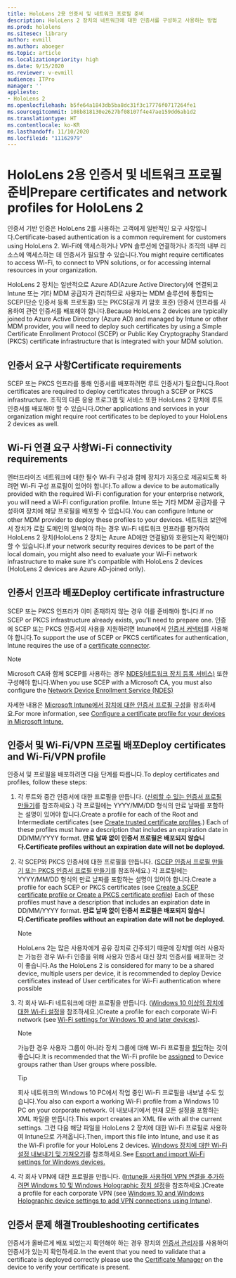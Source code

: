 ```yaml
---
title: HoloLens 2용 인증서 및 네트워크 프로필 준비
description: HoloLens 2 장치의 네트워크에 대한 인증서를 구성하고 사용하는 방법
ms.prod: hololens
ms.sitesec: library
author: evmill
ms.author: aboeger
ms.topic: article
ms.localizationpriority: high
ms.date: 9/15/2020
ms.reviewer: v-evmill
audience: ITPro
manager: ''
appliesto:
- HoloLens 2
ms.openlocfilehash: b5fe64a1843db5ba8dc31f3c17776f0717264fe1
ms.sourcegitcommit: 108b818130e2627bf08107f4e47ae159dd6ab1d2
ms.translationtype: HT
ms.contentlocale: ko-KR
ms.lasthandoff: 11/10/2020
ms.locfileid: "11162979"
---
```

# <span data-ttu-id="90510-103">HoloLens 2용 인증서 및 네트워크 프로필 준비</span><span class="sxs-lookup"><span data-stu-id="90510-103">Prepare certificates and network profiles for HoloLens 2</span></span>

<span data-ttu-id="90510-104">인증서 기반 인증은 HoloLens 2를 사용하는 고객에게 일반적인 요구 사항입니다.</span><span class="sxs-lookup"><span data-stu-id="90510-104">Certificate-based authentication is a common requirement for customers using HoloLens 2.</span></span> <span data-ttu-id="90510-105">Wi-Fi에 액세스하거나 VPN 솔루션에 연결하거나 조직의 내부 리소스에 액세스하는 데 인증서가 필요할 수 있습니다.</span><span class="sxs-lookup"><span data-stu-id="90510-105">You might require certificates to access Wi-Fi, to connect to VPN solutions, or for accessing internal resources in your organization.</span></span>

<span data-ttu-id="90510-106">HoloLens 2 장치는 일반적으로 Azure AD(Azure Active Directory)에 연결되고 Intune 또는 기타 MDM 공급자가 관리하므로 사용자는 MDM 솔루션에 통합되는 SCEP(단순 인증서 등록 프로토콜) 또는 PKCS(공개 키 암호 표준) 인증서 인프라를 사용하여 관련 인증서를 배포해야 합니다.</span><span class="sxs-lookup"><span data-stu-id="90510-106">Because HoloLens 2 devices are typically joined to Azure Active Directory (Azure AD) and managed by Intune or other MDM provider, you will need to deploy such certificates by using a Simple Certificate Enrollment Protocol (SCEP) or Public Key Cryptography Standard (PKCS) certificate infrastructure that is integrated with your MDM solution.</span></span>

## <span data-ttu-id="90510-107">인증서 요구 사항</span><span class="sxs-lookup"><span data-stu-id="90510-107">Certificate requirements</span></span>
<span data-ttu-id="90510-108">SCEP 또는 PKCS 인프라를 통해 인증서를 배포하려면 루트 인증서가 필요합니다.</span><span class="sxs-lookup"><span data-stu-id="90510-108">Root certificates are required to deploy certificates through a SCEP or PKCS infrastructure.</span></span> <span data-ttu-id="90510-109">조직의 다른 응용 프로그램 및 서비스 또한 HoloLens 2 장치에 루트 인증서를 배포해야 할 수 있습니다.</span><span class="sxs-lookup"><span data-stu-id="90510-109">Other applications and services in your organization might require root certificates to be deployed to your HoloLens 2 devices as well.</span></span> 

## <span data-ttu-id="90510-110">Wi-Fi 연결 요구 사항</span><span class="sxs-lookup"><span data-stu-id="90510-110">Wi-Fi connectivity requirements</span></span>
<span data-ttu-id="90510-111">엔터프라이즈 네트워크에 대한 필수 Wi-Fi 구성과 함께 장치가 자동으로 제공되도록 하려면 Wi-Fi 구성 프로필이 있어야 합니다.</span><span class="sxs-lookup"><span data-stu-id="90510-111">To allow a device to be automatically provided with the required Wi-Fi configuration for your enterprise network, you will need a Wi-Fi configuration profile.</span></span> <span data-ttu-id="90510-112">Intune 또는 기타 MDM 공급자를 구성하여 장치에 해당 프로필을 배포할 수 있습니다.</span><span class="sxs-lookup"><span data-stu-id="90510-112">You can configure Intune or other MDM provider to deploy these profiles to your devices.</span></span> <span data-ttu-id="90510-113">네트워크 보안에서 장치가 로컬 도메인의 일부여야 하는 경우 Wi-Fi 네트워크 인프라를 평가하여 HoloLens 2 장치(HoloLens 2 장치는 Azure AD에만 연결됨)와 호환되는지 확인해야 할 수 있습니다.</span><span class="sxs-lookup"><span data-stu-id="90510-113">If your network security requires devices to be part of the local domain, you might also need to evaluate your Wi-Fi network infrastructure to make sure it's compatible with HoloLens 2 devices (HoloLens 2 devices are Azure AD-joined only).</span></span>

## <span data-ttu-id="90510-114">인증서 인프라 배포</span><span class="sxs-lookup"><span data-stu-id="90510-114">Deploy certificate infrastructure</span></span>
<span data-ttu-id="90510-115">SCEP 또는 PKCS 인프라가 이미 존재하지 않는 경우 이를 준비해야 합니다.</span><span class="sxs-lookup"><span data-stu-id="90510-115">If no SCEP or PKCS infrastructure already exists, you'll need to prepare one.</span></span> <span data-ttu-id="90510-116">인증에 SCEP 또는 PKCS 인증서의 사용을 지원하려면 Intune에서 [인증서 커넥터](https://docs.microsoft.com/mem/intune/protect/certificate-connectors)를 사용해야 합니다.</span><span class="sxs-lookup"><span data-stu-id="90510-116">To support the use of SCEP or PKCS certificates for authentication, Intune requires the use of a [certificate connector](https://docs.microsoft.com/mem/intune/protect/certificate-connectors).</span></span>

> [!NOTE]
> <span data-ttu-id="90510-117">Microsoft CA와 함께 SCEP를 사용하는 경우 [NDES(네트워크 장치 등록 서비스)](https://docs.microsoft.com/mem/intune/protect/certificates-scep-configure#set-up-ndes) 또한 구성해야 합니다.</span><span class="sxs-lookup"><span data-stu-id="90510-117">When you use SCEP with a Microsoft CA, you must also configure the [Network Device Enrollment Service (NDES)](https://docs.microsoft.com/mem/intune/protect/certificates-scep-configure#set-up-ndes)</span></span>

<span data-ttu-id="90510-118">자세한 내용은 [Microsoft Intune에서 장치에 대한 인증서 프로필 구성](https://docs.microsoft.com/intune/certificates-configure)을 참조하세요.</span><span class="sxs-lookup"><span data-stu-id="90510-118">For more information, see [Configure a certificate profile for your devices in Microsoft Intune.](https://docs.microsoft.com/intune/certificates-configure)</span></span>

## <span data-ttu-id="90510-119">인증서 및 Wi-Fi/VPN 프로필 배포</span><span class="sxs-lookup"><span data-stu-id="90510-119">Deploy certificates and Wi-Fi/VPN profile</span></span>
<span data-ttu-id="90510-120">인증서 및 프로필을 배포하려면 다음 단계를 따릅니다.</span><span class="sxs-lookup"><span data-stu-id="90510-120">To deploy certificates and profiles, follow these steps:</span></span>
1.  <span data-ttu-id="90510-121">각 루트와 중간 인증서에 대한 프로필을 만듭니다. ([신뢰할 수 있는 인증서 프로필 만들기](https://docs.microsoft.com/intune/protect/certificates-configure#create-trusted-certificate-profiles)를 참조하세요.) 각 프로필에는 YYYY/MM/DD 형식의 만료 날짜를 포함하는 설명이 있어야 합니다.</span><span class="sxs-lookup"><span data-stu-id="90510-121">Create a profile for each of the Root and Intermediate certificates (see [Create trusted certificate profiles](https://docs.microsoft.com/intune/protect/certificates-configure#create-trusted-certificate-profiles).) Each of these profiles must have a description that includes an expiration date in DD/MM/YYYY format.</span></span> **<span data-ttu-id="90510-122">만료 날짜 없이 인증서 프로필은 배포되지 않습니다.</span><span class="sxs-lookup"><span data-stu-id="90510-122">Certificate profiles without an expiration date will not be deployed.</span></span>**
1.  <span data-ttu-id="90510-123">각 SCEP와 PKCS 인증서에 대한 프로필을 만듭니다. ([SCEP 인증서 프로필 만들기 또는 PKCS 인증서 프로필 만들기](https://docs.microsoft.com/intune/protect/certficates-pfx-configure#create-a-pkcs-certificate-profile)를 참조하세요.) 각 프로필에는 YYYY/MM/DD 형식의 만료 날짜를 포함하는 설명이 있어야 합니다.</span><span class="sxs-lookup"><span data-stu-id="90510-123">Create a profile for each SCEP or PKCS certificates (see [Create a SCEP certificate profile or Create a PKCS certificate profile](https://docs.microsoft.com/intune/protect/certficates-pfx-configure#create-a-pkcs-certificate-profile)) Each of these profiles must have a description that includes an expiration date in DD/MM/YYYY format.</span></span> **<span data-ttu-id="90510-124">만료 날짜 없이 인증서 프로필은 배포되지 않습니다.</span><span class="sxs-lookup"><span data-stu-id="90510-124">Certificate profiles without an expiration date will not be deployed.</span></span>**

    > [!NOTE]
    > <span data-ttu-id="90510-125">HoloLens 2는 많은 사용자에게 공유 장치로 간주되기 때문에 장치별 여러 사용자는 가능한 경우 Wi-Fi 인증을 위해 사용자 인증서 대신 장치 인증서를 배포하는 것이 좋습니다.</span><span class="sxs-lookup"><span data-stu-id="90510-125">As the HoloLens 2 is considered for many to be a shared device, multiple users per device, it is recommended to deploy Device certificates instead of User certificates for Wi-Fi authentication where possible</span></span>

3.  <span data-ttu-id="90510-126">각 회사 Wi-Fi 네트워크에 대한 프로필을 만듭니다. ([Windows 10 이상의 장치에 대한 Wi-Fi 설정](https://docs.microsoft.com/intune/wi-fi-settings-windows)을 참조하세요.)</span><span class="sxs-lookup"><span data-stu-id="90510-126">Create a profile for each corporate Wi-Fi network (see [Wi-Fi settings for Windows 10 and later devices](https://docs.microsoft.com/intune/wi-fi-settings-windows)).</span></span> 
    > [!NOTE]
    > <span data-ttu-id="90510-127">가능한 경우 사용자 그룹이 아니라 장치 그룹에 대해 Wi-Fi 프로필을 [할당](https://docs.microsoft.com/mem/intune/configuration/device-profile-assign)하는 것이 좋습니다.</span><span class="sxs-lookup"><span data-stu-id="90510-127">It is recommended that the Wi-Fi profile be [assigned](https://docs.microsoft.com/mem/intune/configuration/device-profile-assign) to Device groups rather than User groups where possible.</span></span> 

    > [!TIP]
    > <span data-ttu-id="90510-128">회사 네트워크의 Windows 10 PC에서 작업 중인 Wi-Fi 프로필을 내보낼 수도 있습니다.</span><span class="sxs-lookup"><span data-stu-id="90510-128">You also can export a working Wi-Fi profile from a Windows 10 PC on your corporate network.</span></span> <span data-ttu-id="90510-129">이 내보내기에서 현재 모든 설정을 포함하는 XML 파일을 만듭니다.</span><span class="sxs-lookup"><span data-stu-id="90510-129">This export creates an XML file with all the current settings.</span></span> <span data-ttu-id="90510-130">그런 다음 해당 파일을 HoloLens 2 장치에 대한 Wi-Fi 프로필로 사용하여 Intune으로 가져옵니다.</span><span class="sxs-lookup"><span data-stu-id="90510-130">Then, import this file into Intune, and use it as the Wi-Fi profile for your HoloLens 2 devices.</span></span> <span data-ttu-id="90510-131">[Windows 장치에 대한 Wi-Fi 설정 내보내기 및 가져오기](https://docs.microsoft.com/mem/intune/configuration/wi-fi-settings-import-windows-8-1)를 참조하세요.</span><span class="sxs-lookup"><span data-stu-id="90510-131">See [Export and import Wi-Fi settings for Windows devices.](https://docs.microsoft.com/mem/intune/configuration/wi-fi-settings-import-windows-8-1)</span></span>

4.  <span data-ttu-id="90510-132">각 회사 VPN에 대한 프로필을 만듭니다. ([Intune을 사용하여 VPN 연결을 추가하려면 Windows 10 및 Windows Holographic 장치 설정](https://docs.microsoft.com/intune/vpn-settings-windows-10)을 참조하세요.)</span><span class="sxs-lookup"><span data-stu-id="90510-132">Create a profile for each corporate VPN (see [Windows 10 and Windows Holographic device settings to add VPN connections using Intune](https://docs.microsoft.com/intune/vpn-settings-windows-10)).</span></span>

## <span data-ttu-id="90510-133">인증서 문제 해결</span><span class="sxs-lookup"><span data-stu-id="90510-133">Troubleshooting certificates</span></span>

<span data-ttu-id="90510-134">인증서가 올바르게 배포 되었는지 확인해야 하는 경우 장치의 [인증서 관리자](certificate-manager.md)를 사용하여 인증서가 있는지 확인하세요.</span><span class="sxs-lookup"><span data-stu-id="90510-134">In the event that you need to validate that a certificate is deployed correctly please use the [Certificate Manager](certificate-manager.md) on the device to verify your certificate is present.</span></span>  


